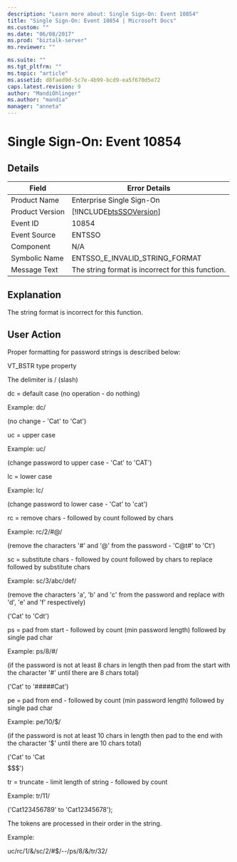 ```yaml
---
description: "Learn more about: Single Sign-On: Event 10854"
title: "Single Sign-On: Event 10854 | Microsoft Docs"
ms.custom: ""
ms.date: "06/08/2017"
ms.prod: "biztalk-server"
ms.reviewer: ""

ms.suite: ""
ms.tgt_pltfrm: ""
ms.topic: "article"
ms.assetid: d8faed9d-5c7e-4b99-bcd9-ea5f670d5e72
caps.latest.revision: 9
author: "MandiOhlinger"
ms.author: "mandia"
manager: "anneta"
---
```

# Single Sign-On: Event 10854
## Details  
  
| Field | Error Details|
|-----------------|------------------------------------------------------------|
|  Product Name   |                 Enterprise Single Sign-On                  |
| Product Version | [!INCLUDE[btsSSOVersion](../includes/btsssoversion-md.md)] |
|    Event ID     |                           10854                            |
|  Event Source   |                           ENTSSO                           |
|    Component    |                            N/A                             |
|  Symbolic Name  |               ENTSSO_E_INVALID_STRING_FORMAT               |
|  Message Text   |     The string format is incorrect for this function.      |
  
## Explanation  
 The string format is incorrect for this function.  
  
## User Action  
 Proper formatting for password strings is described below:  
  
 VT_BSTR type property  
  
 The delimiter is / (slash)  
  
 dc = default case (no operation - do nothing)  
  
 Example: dc/  
  
 (no change - 'Cat' to 'Cat')  
  
 uc = upper case  
  
 Example: uc/  
  
 (change password to upper case - 'Cat' to 'CAT')  
  
 lc = lower case  
  
 Example: lc/  
  
 (change password to lower case - 'Cat' to 'cat')  
  
 rc = remove chars - followed by count followed by chars  
  
 Example: rc/2/#@/  
  
 (remove the characters '#' and '@' from the password - 'C@t#' to 'Ct')  
  
 sc = substitute chars - followed by count followed by chars to replace followed by substitute chars  
  
 Example: sc/3/abc/def/  
  
 (remove the characters 'a', 'b' and 'c' from the password and replace with 'd', 'e' and 'f' respectively)  
  
 ('Cat' to 'Cdt')  
  
 ps = pad from start - followed by count (min password length) followed by single pad char  
  
 Example: ps/8/#/  
  
 (if the password is not at least 8 chars in length then pad from the start with the character '#' until there are 8 chars total)  
  
 ('Cat' to '#####Cat')  
  
 pe = pad from end - followed by count (min password length) followed by single pad char  
  
 Example: pe/10/$/  
  
 (if the password is not at least 10 chars in length then pad to the end with the character '$' until there are 10 chars total)  
  
 ('Cat' to 'Cat$$$$$$$')  
  
 tr = truncate - limit length of string - followed by count  
  
 Example: tr/11/  
  
 ('Cat123456789' to 'Cat12345678');  
  
 The tokens are processed in their order in the string.  
  
 Example:  
  
 uc/rc/1/&/sc/2/#$/--/ps/8/&/tr/32/
